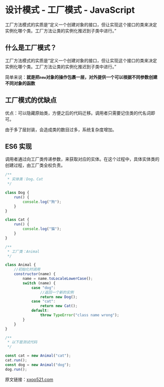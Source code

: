 # 设计模式 - 工厂模式 - JavaScript

工厂方法模式的实质是“定义一个创建对象的接口，但让实现这个接口的类来决定实例化哪个类。工厂方法让类的实例化推迟到子类中进行。”



## 什么是工厂模式？

工厂方法模式的实质是“定义一个创建对象的接口，但让实现这个接口的类来决定实例化哪个类。工厂方法让类的实例化推迟到子类中进行。”

简单来说：**就是把`new`对象的操作包裹一层，对外提供一个可以根据不同参数创建不同对象的函数**



## 工厂模式的优缺点

优点：可以隐藏原始类，方便之后的代码迁移。调用者只需要记住类的代名词即可。

由于多了层封装，会造成类的数目过多，系统复杂度增加。



## ES6 实现

调用者通过向工厂类传递参数，来获取对应的实体。在这个过程中，具体实体类的创建过程，由工厂类全权负责。

```javascript
/**
 * 实体类：Dog、Cat
 */

class Dog {
    run() {
        console.log("狗");
    }
}

class Cat {
    run() {
        console.log("猫");
    }
}

/**
 * 工厂类：Animal
 */

class Animal {
    //初始化时调用
    constructor(name) {
        name = name.toLocaleLowerCase();
        switch (name) {
            case "dog":
                //返回一个新的实例
                return new Dog();
            case "cat":
                return new Cat();
            default:
                throw TypeError("class name wrong");
        }
    }
}

/**
 * 以下是测试代码
 */

const cat = new Animal("cat");
cat.run();
const dog = new Animal("dog");
dog.run();
```



原文链接：[xxoo521.com](https://xxoo521.com/2019-03-31-factory-pattern/)